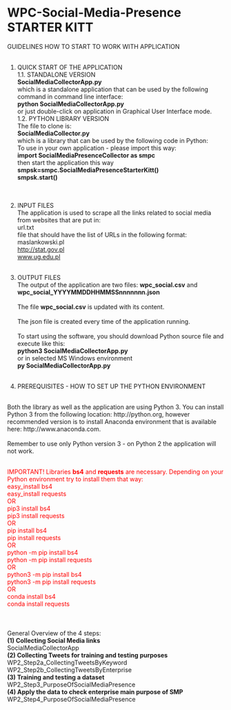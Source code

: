 # WPC-Social-Media-Presence STARTER KITT
GUIDELINES HOW TO START TO WORK WITH APPLICATION<br/>
<br/>

1. QUICK START OF THE APPLICATION<br/>
1.1. STANDALONE VERSION<br/>
<b>SocialMediaCollectorApp.py<br/></b>
which is a standalone application that can be used by the following command in command line interface:<br/>
<b>python SocialMediaCollectorApp.py<br/></b>
or just double-click on application in Graphical User Interface mode.<br/>
1.2. PYTHON LIBRARY VERSION<br/>
The file to clone is:<br/>
<b>SocialMediaCollector.py<br/></b>
which is a library that can be used by the following code in Python:<br/>
To use in your own application - please import this way:<br/>
<b>import SocialMediaPresenceCollector as smpc<br/></b>
then start the application this way<br/>
<b>smpsk=smpc.SocialMediaPresenceStarterKitt()<br/></b>
<b>smpsk.start()<br/></b>
<br/><br/>

2. INPUT FILES<br/>
The application is used to scrape all the links related to social media from websites that are put in:<br/>
url.txt<br/>
file that should have the list of URLs in the following format:<br/>
maslankowski.pl<br/>
http://stat.gov.pl<br/>
www.ug.edu.pl
<br/><br/>

3. OUTPUT FILES<br/>
The output of the application are two files:
<b>wpc_social.csv</b>
and
<b>wpc_social_YYYYMMDDHHMMSSnnnnnnn.json</b>
<br/><br/>
The file <b>wpc_social.csv</b> is updated with its content. 
<br/><br/>
The json file is created every time of the application running.
<br/><br/>
To start using the software, you should download Python source file and execute like this:<br/>
<b>python3 SocialMediaCollectorApp.py</b><br/>
or in selected MS Windows environment<br/>
<b>py SocialMediaCollectorApp.py</b>
<br/><br/>

4. PREREQUISITES - HOW TO SET UP THE PYTHON ENVIRONMENT<br/>
<br/>
Both the library as well as the application are using Python 3. You can install Python 3 from the following location: http://python.org, however recommended version is to install Anaconda environment that is available here: http://www.anaconda.com.<br/><br/>
Remember to use only Python version 3 - on Python 2 the application will not work.
<br/><br/>

<font color="red">IMPORTANT! Libraries <b>bs4</b> and <b>requests</b> are necessary. Depending on your Python environment try to install them that way:<br/>
easy_install bs4<br/>
easy_install requests<br/>
OR<br/>
pip3 install bs4<br/>
pip3 install requests<br/>
OR<br/>
pip install bs4<br/>
pip install requests<br/>
OR<br/>
python -m pip install bs4<br/>
python -m pip install requests<br/>
OR<br/>
python3 -m pip install bs4<br/>
python3 -m pip install requests<br/>
OR<br/>
conda install bs4<br/>
conda install requests<br/>
</font>
<br/>
<br/><br/>
General Overview of the 4 steps:<br/>
<b>(1) Collecting Social Media links</b><br/>
SocialMediaCollectorApp<br/>
<b>(2) Collecting Tweets for training and testing purposes</b><br/>
WP2_Step2a_CollectingTweetsByKeyword<br/>
WP2_Step2b_CollectingTweetsByEnterprise<br/>
<b>(3) Training and testing a dataset</b><br/>
WP2_Step3_PurposeOfSocialMediaPresence<br/>
<b>(4) Apply the data to check enterprise main purpose of SMP</b><br/>
WP2_Step4_PurposeOfSocialMediaPresence<br/>
<br/><br/>
